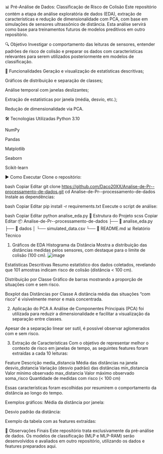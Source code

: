 📊 Pré-Análise de Dados: Classificação de Risco de Colisão
Este repositório contém a etapa de análise exploratória de dados (EDA), extração de características e redução de dimensionalidade com PCA, com base em simulações de sensores ultrassônico de distância. Esta análise servirá como base para treinamentos futuros de modelos preditivos em outro repositório.

🔍 Objetivo
Investigar o comportamento das leituras de sensores, entender padrões de risco de colisão e preparar os dados com características relevantes para serem utilizados posteriormente em modelos de classificação.

📌 Funcionalidades
Geração e visualização de estatísticas descritivas;

Gráficos de distribuição e separação de classes;

Análise temporal com janelas deslizantes;

Extração de estatísticas por janela (média, desvio, etc.);

Redução de dimensionalidade via PCA.

🛠 Tecnologias Utilizadas
Python 3.10

NumPy

Pandas

Matplotlib

Seaborn

Scikit-learn

▶️ Como Executar
Clone o repositório:

bash
Copiar
Editar
git clone https://github.com/Daco20XX/Analise-de-Pr--processamento-de-dados.git
cd Analise-de-Pr--processamento-de-dados
Instale as dependências:

bash
Copiar
Editar
pip install -r requirements.txt
Execute o script de análise:

bash
Copiar
Editar
python analise_eda.py
📁 Estrutura do Projeto
scss
Copiar
Editar
📦 Analise-de-Pr--processamento-de-dados
├── 📜 analise_eda.py
├── 📁 dados
│   └── simulated_data.csv
└── 📄 README.md
📊 Relatório Técnico
1. Gráficos de EDA
Histograma da Distância
Mostra a distribuição das distâncias medidas pelos sensores, com destaque para o limite de colisão (100 cm).
![image](https://github.com/user-attachments/assets/1c584ca0-46aa-4f41-8dc1-3a5a2e1b7554)


Estatísticas Descritivas
Resumo estatístico dos dados coletados, revelando que 101 amostras indicam risco de colisão (distância < 100 cm).


Distribuição por Classe
Gráfico de barras mostrando a proporção de situações com e sem risco.


Boxplot das Distâncias por Classe
A distância média das situações “com risco” é visivelmente menor e mais concentrada.


2. Aplicação do PCA
A Análise de Componentes Principais (PCA) foi utilizada para reduzir a dimensionalidade e facilitar a visualização da separação entre classes.


Apesar de a separação linear ser sutil, é possível observar aglomerados com e sem risco.

3. Extração de Características
Com o objetivo de representar melhor o contexto de risco em janelas de tempo, as seguintes features foram extraídas a cada 10 leituras:

Feature	Descrição
media_distancia	Média das distâncias na janela
desvio_distancia	Variação (desvio padrão) das distâncias
min_distancia	Valor mínimo observado
max_distancia	Valor máximo observado
soma_risco	Quantidade de medidas com risco (< 100 cm)

Essas características foram escolhidas por resumirem o comportamento da distância ao longo do tempo.

Exemplos gráficos:
Média da distância por janela:


Desvio padrão da distância:


Exemplo da tabela com as features extraídas:


📎 Observações Finais
Este repositório trata exclusivamente da pré-análise de dados. Os modelos de classificação (MLP e MLP-RAM) serão desenvolvidos e avaliados em outro repositório, utilizando os dados e features preparados aqui.
